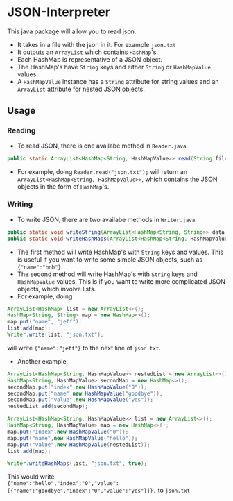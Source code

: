 # JSON-Interpreter
This java package will allow you to read json.

- It takes in a file with the json in it. For example `json.txt`
- It outputs an `ArrayList` which contains `HashMap`'s.  
- Each HashMap is representative of a JSON object.  
- The HashMap's have `String` keys and either `String` or `HashMapValue` values.  
- A `HashMapValue` instance has a `String` attribute for string values and an `ArrayList` attribute for nested JSON objects.  

## Usage
### Reading
- To read JSON, there is one availabe method in `Reader.java`
```java
public static ArrayList<HashMap<String, HashMapValue>> read(String filename) {}
```
- For example, doing `Reader.read("json.txt");` will return an `ArrayList<HashMap<String, HashMapValue>>`, which contains the JSON objects in the form of `HashMap`'s.
### Writing
- To write JSON, there are two availabe methods in `Writer.java`.  
```java
public static void writeString(ArrayList<HashMap<String, String>> data, String filename) {}
public static void writeHashMaps(ArrayList<HashMap<String, HashMapValue>> data, String filename, boolean append) {}
```
- The first method will write HashMap's with `String` keys and values. This is useful if you want to write some simple JSON objects, such as `{"name":"bob"}`.
- The second method will write HashMap's with `String` keys and `HashMapValue` values. This is if you want to write more complicated JSON objects, which involve lists.
- For example, doing  
```java
ArrayList<HashMap> list = new ArrayList<>();
HashMap<String, String> map = new HashMap<>();
map.put("name", "jeff");
list.add(map);
Writer.write(list, "json.txt");
```
will write `{"name":"jeff"}` to the next line of `json.txt`.
- Another example,
```java
ArrayList<HashMap<String, HashMapValue>> nestedList = new ArrayList<>();
HashMap<String, HashMapValue> secondMap = new HashMap<>();
secondMap.put("index",new HashMapValue("0"));
secondMap.put("name",new HashMapValue("goodbye"));
secondMap.put("value",new HashMapValue("yes"));
nestedList.add(secondMap);

ArrayList<HashMap<String, HashMapValue>> list = new ArrayList<>();
HashMap<String, HashMapValue> map = new HashMap<>();
map.put("index",new HashMapValue("0"));
map.put("name",new HashMapValue("hello"));
map.put("value",new HashMapValue(nestedList));
list.add(map);

Writer.writeHashMaps(list, "json.txt", true);
```
This would write  
`{"name":"hello","index":"0","value":[{"name":"goodbye","index":"0","value":"yes"}]},`
to `json.txt`
